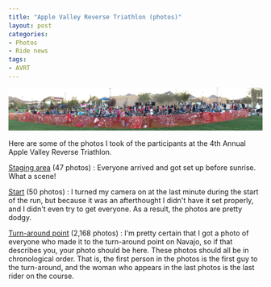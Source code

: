 ```yaml
---
title: "Apple Valley Reverse Triathlon (photos)"
layout: post
categories:
- Photos
- Ride news
tags:
- AVRT
---
```


![Apple Valley Reverse Triathlon staging area](/assets/img/2013/09/28-avrt-staging-001.jpg "28-avrt-staging-001.jpg")

Here are some of the photos I took of the participants at the 4th Annual Apple Valley Reverse Triathlon.

[Staging area](https://photos.app.goo.gl/r1RdoMxAinmDRjzGA) (47 photos)
: Everyone arrived and got set up before sunrise. What a scene!

[Start](https://photos.app.goo.gl/jvy6sMMkqv6Stosa7) (50 photos)
: I turned my camera on at the last minute during the start of the run, but because it was an afterthought I didn't have it set properly, and I didn't even try to get everyone. As a result, the photos are pretty dodgy.

[Turn-around point](https://photos.app.goo.gl/BfsQzWTVbPrsn7wi6) (2,168 photos)
: I'm pretty certain that I got a photo of everyone who made it to the turn-around point on Navajo, so if that describes you, your photo should be here. These photos should all be in chronological order. That is, the first person in the photos is the first guy to the turn-around, and the woman who appears in the last photos is the last rider on the course.
